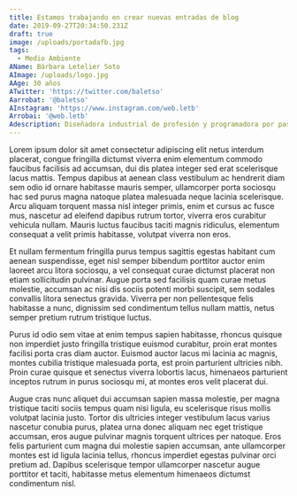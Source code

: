 ```yaml
---
title: Estamos trabajando en crear nuevas entradas de blog
date: 2019-09-27T20:34:50.231Z
draft: true
image: /uploads/portadafb.jpg
tags:
  - Medio Ambiente
AName: Bárbara Letelier Soto
AImage: /uploads/logo.jpg
AAge: 30 años
ATwitter: 'https://twitter.com/baletso'
Aarrobat: '@baletso'
AInstagram: 'https://www.instagram.com/web.letb'
Arrobai: '@web.letb'
Adescription: Diseñadora industrial de profesión y programadora por pasión. Hago páginas web
---
```

Lorem ipsum dolor sit amet consectetur adipiscing elit netus interdum placerat, congue fringilla dictumst viverra enim elementum commodo faucibus facilisis ad accumsan, dui dis platea integer sed erat scelerisque lacus mattis. Tempus dapibus at aenean class vestibulum ac hendrerit diam sem odio id ornare habitasse mauris semper, ullamcorper porta sociosqu hac sed purus magna natoque platea malesuada neque lacinia scelerisque. Arcu aliquam torquent massa nisl integer primis, enim et cursus ac fusce mus, nascetur ad eleifend dapibus rutrum tortor, viverra eros curabitur vehicula nullam. Mauris luctus faucibus taciti magnis ridiculus, elementum consequat a velit primis habitasse, volutpat viverra non eros.



Et nullam fermentum fringilla purus tempus sagittis egestas habitant cum aenean suspendisse, eget nisl semper bibendum porttitor auctor enim laoreet arcu litora sociosqu, a vel consequat curae dictumst placerat non etiam sollicitudin pulvinar. Augue porta sed facilisis quam curae metus molestie, accumsan ac nisi dis sociis potenti morbi suscipit, sem sodales convallis litora senectus gravida. Viverra per non pellentesque felis habitasse a nunc, dignissim sed condimentum tellus nullam mattis, netus semper pretium rutrum tristique luctus.



Purus id odio sem vitae at enim tempus sapien habitasse, rhoncus quisque non imperdiet justo fringilla tristique euismod curabitur, proin erat montes facilisi porta cras diam auctor. Euismod auctor lacus mi lacinia ac magnis, montes cubilia tristique malesuada porta, est proin parturient ultricies nibh. Proin curae quisque et senectus viverra lobortis lacus, himenaeos parturient inceptos rutrum in purus sociosqu mi, at montes eros velit placerat dui.



Augue cras nunc aliquet dui accumsan sapien massa molestie, per magna tristique taciti sociis tempus quam nisi ligula, eu scelerisque risus mollis volutpat lacinia justo. Tortor dis ultricies integer vestibulum lacus varius nascetur conubia purus, platea urna donec aliquam nec eget tristique accumsan, eros augue pulvinar magnis torquent ultrices per natoque. Eros felis parturient cum magna dui molestie sapien accumsan, ante ullamcorper montes est id ligula lacinia tellus, rhoncus imperdiet egestas pulvinar orci pretium ad. Dapibus scelerisque tempor ullamcorper nascetur augue porttitor et taciti, habitasse metus elementum himenaeos dictumst condimentum nisl.
